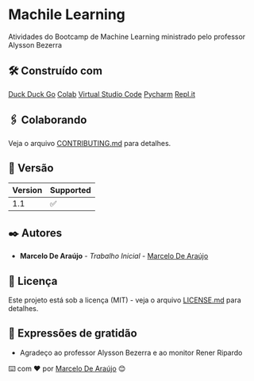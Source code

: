 # Machile Learning

Atividades do Bootcamp de Machine Learning ministrado pelo professor Alysson Bezerra

## 🛠️ Construído com

[Duck Duck Go](https://duckduckgo.com)
[Colab](https://colab.research.google.com)
[Virtual Studio Code](https://code.visualstudio.com)
[Pycharm](https://www.jetbrains.com/pycharm/)
[Repl.it](https://replit.com)

## 🖇️ Colaborando

Veja o arquivo [CONTRIBUTING.md](https://github.com/AIWASS23/ML/blob/main/CONTRIBUTING.md) para detalhes.

## 📌 Versão

| Version | Supported          |
| ------- | ------------------ |
| 1.1     | :white_check_mark: |

## ✒️ Autores

* **Marcelo De Araújo** - *Trabalho Inicial* - [Marcelo De Araújo](https://github.com/AIWASS23)

## 📄 Licença

Este projeto está sob a licença (MIT) - veja o arquivo [LICENSE.md](https://github.com/AIWASS23/ML/blob/main/LICENSE) para detalhes.

## 🎁 Expressões de gratidão

* Agradeço ao professor Alysson Bezerra e ao monitor Rener Ripardo

⌨️ com ❤️ por [Marcelo De Araújo](https://gist.github.com/AIWASS23) 😊
